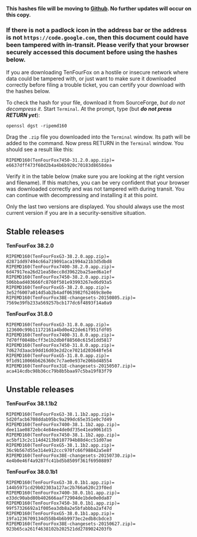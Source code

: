 **This hashes file will be moving to [Github](https://github.com/classilla/tenfourfox). No further updates will occur on this copy.**

### **If there is not a padlock icon in the address bar or the address is not `https://code.google.com`, then this document could have been tampered with in-transit. Please verify that your browser securely accessed this document before using the hashes below.** ###

If you are downloading TenFourFox on a hostile or insecure network where data could be tampered with, or just want to make sure it downloaded correctly before filing a trouble ticket, you can certify your download with the hashes below.

To check the hash for your file, download it from SourceForge, _but do not decompress it_. Start `Terminal`. At the prompt, type (but **_do not press RETURN yet_**):

```
openssl dgst -ripemd160 
```

Drag the `.zip` file you downloaded into the `Terminal` window. Its path will be added to the command. Now press RETURN in the `Terminal` window. You should see a result like this:

```
RIPEMD160(TenFourFox7450-31.2.0.app.zip)= e6637dff473f68d2b4a4b6b920c70183d8658dea
```

Verify it in the table below (make sure you are looking at the right version and filename). If this matches, you can be very confident that your browser was downloaded correctly and was not tampered with during transit. You can continue with decompressing and installing it at this point.

Only the last two versions are displayed. You should always use the most current version if you are in a security-sensitive situation.

## Stable releases ##

**TenFourFox 38.2.0**

```
RIPEMD160(TenFourFoxG3-38.2.0.app.zip)= d2871dd97494c66a719091aca1994a21b3d5dbd8
RIPEMD160(TenFourFox7400-38.2.0.app.zip)= 6d47917ea26d21ea58ecc8d39622ba25aed6a1ef
RIPEMD160(TenFourFox7450-38.2.0.app.zip)= 506bbad403666fc8760f501e93993267ed6d93a5
RIPEMD160(TenFourFoxG5-38.2.0.app.zip)= 3e52f6007a014d5ab2b4adf063982f62469c8e0e
RIPEMD160(TenFourFox38E-changesets-20150805.zip)= 7569e39fb233a569257bcb177dc6f4893f14a0a9
```

**TenFourFox 31.8.0**

```
RIPEMD160(TenFourFoxG3-31.8.0.app.zip)= 123600c99b11172161a4bd0e422de61f951fdf05
RIPEMD160(TenFourFox7400-31.8.0.app.zip)= 7d70ff0848bcff3e1b2db0f88560c615d1dd5817
RIPEMD160(TenFourFox7450-31.8.0.app.zip)= 7d627d3aacb9dd16d03e2d2ce7021d203648fe54
RIPEMD160(TenFourFoxG5-31.8.0.app.zip)= 9f1d9110066b626360c7c7ae0e937e206bd48554
RIPEMD160(TenFourFox31E-changesets-20150507.zip)= aca414cdbc98b36cc79b8b5baa97c5ba19f83f79
```

## Unstable releases ##

**TenFourFox 38.1.1b2**

```
RIPEMD160(TenFourFoxG3-38.1.1b2.app.zip)= 5d20facb6708ddab95bc9a299dc65e351e0c7d49
RIPEMD160(TenFourFox7400-38.1.1b2.app.zip)= dee11ae0872ebc4e84ee4de0d735e41ea9061d15
RIPEMD160(TenFourFox7450-38.1.1b2.app.zip)= ac5bf13c2c114d4213b0107794b88d4cc51d07ae
RIPEMD160(TenFourFoxG5-38.1.1b2.app.zip)= 36c9b567d55e314e912ccc970fc66f98842a5e8f
RIPEMD160(TenFourFox38E-changesets-20150730.zip)= 4e4b0e46f4a9287fc41bd5b8509f361f69508897
```

**TenFourFox 38.0.1b1**

```
RIPEMD160(TenFourFoxG3-38.0.1b1.app.zip)= 144b5971cd29b02303a127ac2b766a620c23f0ed
RIPEMD160(TenFourFox7400-38.0.1b1.app.zip)= e33dc90abd80b402666aaf72904de1bde0e0da87
RIPEMD160(TenFourFox7450-38.0.1b1.app.zip)= 99f57326692a1f005ea3db8a2e5bfabbba2af47d
RIPEMD160(TenFourFoxG5-38.0.1b1.app.zip)= 19fa1236709134d558b4b6b9973ec2edb8cbdce3
RIPEMD160(TenFourFox38E-changesets-20150627.zip)= 923b65ca261f4638102b202521dd2789024203fb
```